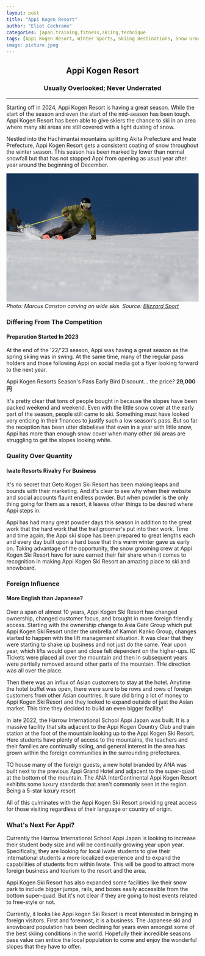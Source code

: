 ```yaml
---
layout: post
title: "Appi Kogen Resort"
author: "Eliot Cochrane"
categories: japan,training,fitness,skiing,technique
tags: [Appi Kogen Resort, Winter Sports, Skiing Destinations, Snow Grooming, Iwate Prefecture, International Schools, Foreign Tourism, Ski Resort Business, Season's Pass Discounts, Mountain Lifestyle]
image: picture.jpeg
---
```


## <center>Appi Kogen Resort</center>
### <center>Usually Overlooked; Never Underrated</center>

***

Starting off in 2024, Appi Kogen Resort is having a great season. While the start of the season and even the start of the mid-season has been tough. Appi Kogen Resort has been able to give skiers the chance to ski in an area where many ski areas are still covered with a light dusting of snow.

Nestled into the Hachimantai mountains splitting Akita Prefecture and Iwate Prefecture, Appi Kogen Resort gets a consistent coating of snow throughout the winter season. This season has been marked by lower than normal snowfall but that has not stopped Appi from opening as usual year after year around the beginning of December.

![Marcus Canston carving](/assets/img/marcus_canston_carving_blizzard.jpeg)
*Photo: Marcus Canston carving on wide skis. Source: [Blizzard Sport](https://www.blizzard-tecnica.com/us/en)*

### Differing From The Competition
#### Preparation Started In 2023

At the end of the '22/'23 season, Appi was having a great season as the spring skiing was in swing. At the same time, many of the regular pass holders and those following Appi on social media got a flyer looking forward to the next year.

Appi Kogen Resorts Season's Pass Early Bird Discount... the price? **29,000円**

It's pretty clear that tons of people bought in because the slopes have been packed weekend and weekend. Even with the little snow cover at the early part of the season, people still came to ski. Something must have looked very enticing in their finances to justify such a low season's pass. But so far the reception has been utter disbelieve that even in a year with little snow, Appi has more than enough snow cover when many other ski areas are struggling to get the slopes looking white.

### Quality Over Quantity
#### Iwate Resorts Rivalry For Business

It's no secret that Geto Kogen Ski Resort has been making leaps and bounds with their marketing. And it's clear to see why when their website and social accounts flaunt endless powder. But when powder is the only thing going for them as a resort, it leaves other things to be desired where Appi steps in.

Appi has had many great powder days this season in addition to the great work that the hard work that the trail groomer's put into their work. Time and time again, the Appi ski slope has been prepared to great lengths each and every day built upon a hard base that this warm winter gave us early on. Taking advantage of the opportunity, the snow grooming crew at Appi Kogen Ski Resort have for sure earned their fair share when it comes to recognition in making Appi Kogen Ski Resort an amazing place to ski and snowboard.

### Foreign Influence
#### More English than Japanese?

Over a span of almost 10 years, Appi Kogen Ski Resort has changed ownership, changed customer focus, and brought in more foreign friendly access. Starting with the ownership change to Asia Gate Group which put Appi Kogen Ski Resort under the umbrella of Kamori Kanko Group, changes started to happen with the lift management situation. It was clear that they were starting to shake up business and not just do the same. Year upon year, which lifts would open and close felt dependent on the higher-ups. IC Tickets were placed all over the mountain and then in subsequent years were partially removed around other parts of the mountain. THe direction was all over the place.

Then there was an influx of Asian customers to stay at the hotel. Anytime the hotel buffet was open, there were sure to be rows and rows of foreign customers from other Asian countries. It sure did bring a lot of money to Appi Kogen Ski Resort and they looked to expand outside of just the Asian market. This time they decided to build an even bigger facility!

In late 2022, the Harrow International School Appi Japan was built. It is a massive facility that sits adjacent to the Appi Kogen Country Club and train station at the foot of the mountain looking up to the Appi Kogen Ski Resort. Here students have plenty of access to the mountains, the teachers and their families are continually skiing, and general interest in the area has grown within the foreign communities in the surrounding prefectures.

TO house many of the foreign guests, a new hotel branded by ANA was built next to the previous Appi Grand Hotel and adjacent to the super-quad at the bottom of the mountain. The ANA InterContinental Appi Kogen Resort exhibits some luxury standards that aren't commonly seen in the region. Being a 5-star luxury resort

All of this culminates with the Appi Kogen Ski Resort providing great access for those visiting regardless of their language or country of origin.

### What's Next For Appi?

Currently the Harrow International School Appi Japan is looking to increase their student body size and will be continually growing year upon year. Specifically, they are looking for local Iwate students to give their international students a more localized experience and to expand the capabilities of students from within Iwate. This will be good to attract more foreign business and tourism to the resort and the area.

Appi Kogen Ski Resort has also expanded some facilities like their snow park to include bigger jumps, rails, and boxes easily accessible from the bottom super-quad. But it's not clear if they are going to host events related to free-style or not.

Currently, it looks like Appi kogen Ski Resort is most interested in bringing in foreign visitors. First and foremost, it is a business. The Japanese ski and snowboard population has been declining for years even amongst some of the best skiing conditions in the world. Hopefully their incredible seasons pass value can entice the local population to come and enjoy the wonderful slopes that they have to offer.

